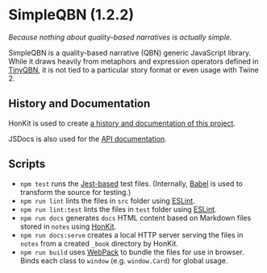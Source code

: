 # SimpleQBN (1.2.2)

*Because nothing about quality-based narratives is actually simple.*

SimpleQBN is a quality-based narrative (QBN) generic JavaScript library. While it draws heavily from metaphors and expression operators defined in [TinyQBN](https://github.com/JoshuaGrams/tiny-qbn), it is not tied to a particular story format or even usage with Twine 2.

## History and Documentation

HonKit is used to create [a history and documentation of this project](https://videlais.github.io/simple-qbn/).

JSDocs is also used for the [API documentation](https://videlais.github.io/simple-qbn/api).

## Scripts

- `npm test` runs the [Jest-based](https://jestjs.io/en/) test files. (Internally, [Babel](https://babeljs.io/) is used to transform the source for testing.)
- `npm run lint` lints the files in `src` folder using [ESLint](https://eslint.org/).
- `npm run lint:test` lints the files in `test` folder using [ESLint](https://eslint.org/).
- `npm run docs` generates `docs` HTML content based on Markdown files stored in `notes` using [HonKit](https://github.com/honkit/honkit).
- `npm run docs:serve` creates a local HTTP server serving the files in `notes` from a created `_book` directory by HonKit.
- `npm run build` uses [WebPack](https://webpack.js.org/) to bundle the files for use in browser. Binds each class to `window` (e.g. `window.Card`) for global usage.
